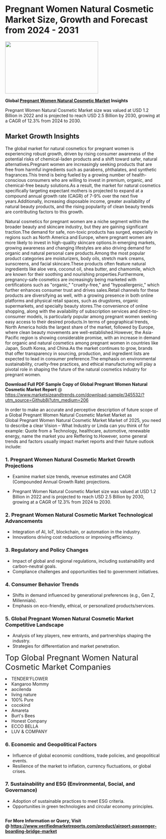 <H1>Pregnant Women Natural Cosmetic Market Size, Growth and Forecast from 2024 - 2031</H1><img class="aligncenter size-medium wp-image-584254" src="https://thirdeyenews.in/wp-content/uploads/2024/09/Global-Market-Research-300x168.jpeg" alt="" width="300" height="168" /><p><strong>Global&nbsp;<a href="https://www.marketsizeandtrends.com/download-sample/345532/?utm_source=Github8j?utm_medium=206">Pregnant Women Natural Cosmetic Market</a> Insights</strong></p><p>Pregnant Women Natural Cosmetic Market size was valued at USD 1.2 Billion in 2022 and is projected to reach USD 2.5 Billion by 2030, growing at a CAGR of 12.3% from 2024 to 2030.</p><p><h2>Market Growth Insights</h2> <p>The global market for natural cosmetics for pregnant women is experiencing robust growth, driven by rising consumer awareness of the potential risks of chemical-laden products and a shift toward safer, natural alternatives.Pregnant women are increasingly seeking products that are free from harmful ingredients such as parabens, phthalates, and synthetic fragrances.This trend is being fueled by a growing number of health-conscious consumers who are willing to invest in premium, organic, and chemical-free beauty solutions.As a result, the market for natural cosmetics specifically targeting expectant mothers is projected to expand at a compound annual growth rate (CAGR) of 7-9% over the next five years.Additionally, increasing disposable income, greater availability of natural beauty products, and the rising popularity of clean beauty trends are contributing factors to this growth.</p> <p>Natural cosmetics for pregnant women are a niche segment within the broader beauty and skincare industry, but they are gaining significant traction.The demand for safe, non-toxic products has surged, especially in regions such as North America and Europe, where pregnant women are more likely to invest in high-quality skincare options.In emerging markets, growing awareness and changing lifestyles are also driving demand for organic and natural personal care products.Among the most popular product categories are moisturizers, body oils, stretch mark creams, sunscreens, and facial skincare.These products often feature natural ingredients like aloe vera, coconut oil, shea butter, and chamomile, which are known for their soothing and nourishing properties.Furthermore, pregnancy-safe cosmetics are increasingly being marketed with certifications such as "organic," "cruelty-free," and "hypoallergenic," which further enhances consumer trust and drives sales.Retail channels for these products are diversifying as well, with a growing presence in both online platforms and physical retail spaces, such as drugstores, organic supermarkets, and specialty beauty stores.The convenience of online shopping, along with the availability of subscription services and direct-to-consumer models, is particularly popular among pregnant women seeking easy access to their desired products.In terms of geographical trends, North America holds the largest share of the market, followed by Europe, where clean beauty movements are well-established.However, the Asia-Pacific region is showing considerable promise, with an increase in demand for organic and natural cosmetics among pregnant women in countries like Japan, South Korea, and China.As the market continues to grow, brands that offer transparency in sourcing, production, and ingredient lists are expected to lead in consumer preference.The emphasis on environmental sustainability, cruelty-free practices, and ethical manufacturing will play a pivotal role in shaping the future of the natural cosmetics industry for pregnant women.</p><p><span class=""><strong>Download Full PDF Sample Copy of Global Pregnant Women Natural Cosmetic Market Report</strong> @ <a href="https://www.marketsizeandtrends.com/download-sample/345532/?utm_source=Github8j?utm_medium=206" target="_blank">https://www.marketsizeandtrends.com/download-sample/345532/?utm_source=Github8j?utm_medium=206</a></span></p><p>In order to make an accurate and perceptive description of future scope of a Global&nbsp;Pregnant Women Natural Cosmetic Market Market as Global&nbsp;Pregnant Women Natural Cosmetic Market Market of 2025, you need to describe a clear Vision &ndash; What Industry or Linda can you think of for example: Quote from a Technology, healthcare, automotive, renewable energy, name the market you are Reffering to.However, some general trends and factors usually impact market reports and their future outlook include:</p><h3>1.&nbsp;<strong>Pregnant Women Natural Cosmetic Market Growth Projections</strong></h3><ul><li>Examine market size trends, revenue estimates and CAGR (Compounded Annual Growth Rate) projections.</li><li><p>Pregnant Women Natural Cosmetic Market size was valued at USD 1.2 Billion in 2022 and is projected to reach USD 2.5 Billion by 2030, growing at a CAGR of 12.3% from 2024 to 2030.</p></li></ul><h3>2.&nbsp;<strong>Pregnant Women Natural Cosmetic Market Technological Advancements</strong></h3><ul><li>Integration of AI, IoT, blockchain, or automation in the industry.</li><li>Innovations driving cost reductions or improving efficiency.</li></ul><h3>3.&nbsp;<strong>Regulatory and Policy Changes</strong></h3><ul><li>Impact of global and regional regulations, including sustainability and carbon-neutral goals.</li><li>Compliance challenges and opportunities tied to government initiatives.</li></ul><h3>4.&nbsp;<strong>Consumer Behavior Trends</strong></h3><ul><li>Shifts in demand influenced by generational preferences (e.g., Gen Z, Millennials).</li><li>Emphasis on eco-friendly, ethical, or personalized products/services.</li></ul><h3>5.&nbsp;<strong>Global Pregnant Women Natural Cosmetic Market Competitive Landscape</strong></h3><ul><li>Analysis of key players, new entrants, and partnerships shaping the industry.</li><li>Strategies for differentiation and market penetration.</li></ul><p data-pm-slice="1 1 []"><span style="color: inherit; font-family: inherit; font-size: 25px;">Top Global Pregnant Women Natural Cosmetic Market Companies</span></p><div class="" data-test-id=""><p><li>TENDER'FLOWER</li><li> Kangaroo Mommy</li><li> aocilenda</li><li> living nature</li><li> 100% Pure</li><li> cocokind</li><li> Amareta</li><li> Burt's Bees</li><li> Honest Company</li><li> ECCO BELLA</li><li> LUV & COMPANY</li></p></div><h3>6.&nbsp;<strong>Economic and Geopolitical Factors</strong></h3><ul><li>Influence of global economic conditions, trade policies, and geopolitical events.</li><li>Resilience of the market to inflation, currency fluctuations, or global crises.</li></ul><h3>7.&nbsp;<strong>Sustainability and ESG (Environmental, Social, and Governance)</strong></h3><ul><li>Adoption of sustainable practices to meet ESG criteria.</li><li>Opportunities in green technologies and circular economy principles.</li></ul><h2><strong style="font-size: 14px;">For More Information or Query, Visit @&nbsp;</strong><a style="background-color: #ffffff; font-size: 14px;" href="https://www.marketsizeandtrends.com/report/pregnant-women-natural-cosmetic-market/" target="_blank">https://www.verifiedmarketreports.com/product/airport-passenger-boarding-bridge-market</a></h2>